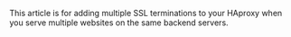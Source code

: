 <!-- post: -->


This article is for adding multiple SSL terminations to your HAproxy when you serve multiple websites on the same backend servers.

